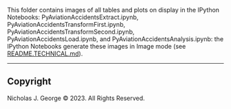 This folder contains images of all tables and plots on display in the IPython Notebooks: PyAviationAccidentsExtract.ipynb, PyAviationAccidentsTransformFirst.ipynb, PyAviationAccidentsTransformSecond.ipynb, PyAviationAccidentsLoad.ipynb, and PyAviationAccidentsAnalysis.ipynb: the IPython Notebooks generate these images in Image mode (see [README.TECHNICAL.md](../README.TECHNICAL.md)).

----
## Copyright

Nicholas J. George © 2023. All Rights Reserved.
